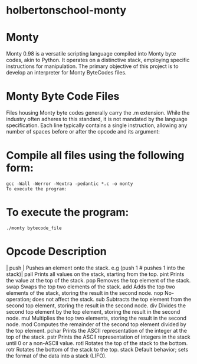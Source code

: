# holbertonschool-monty

# Monty

Monty 0.98 is a versatile scripting language compiled into Monty byte codes, akin to Python. It operates on a distinctive stack, employing specific instructions for manipulation. The primary objective of this project is to develop an interpreter for Monty ByteCodes files.

# Monty Byte Code Files

Files housing Monty byte codes generally carry the .m extension. While the industry often adheres to this standard, it is not mandated by the language specification. Each line typically contains a single instruction, allowing any number of spaces before or after the opcode and its argument:

# Compile all files using the following form:

	gcc -Wall -Werror -Wextra -pedantic *.c -o monty
	To execute the program:

# To execute the program:

	./monty bytecode_file

# Opcode	Description

| push |	Pushes an element onto the stack. e.g (push 1 # pushes 1 into the stack)|
pall	Prints all values on the stack, starting from the top.
pint	Prints the value at the top of the stack.
pop	Removes the top element of the stack.
swap	Swaps the top two elements of the stack.
add	Adds the top two elements of the stack, storing the result in the second node.
nop	No-operation; does not affect the stack.
sub	Subtracts the top element from the second top element, storing the result in the second node.
div	Divides the second top element by the top element, storing the result in the second node.
mul	Multiplies the top two elements, storing the result in the second node.
mod	Computes the remainder of the second top element divided by the top element.
pchar	Prints the ASCII representation of the integer at the top of the stack.
pstr	Prints the ASCII representation of integers in the stack until 0 or a non-ASCII value.
rotl	Rotates the top of the stack to the bottom.
rotr	Rotates the bottom of the stack to the top.
stack	Default behavior; sets the format of the data into a stack (LIFO).
